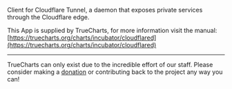 Client for Cloudflare Tunnel, a daemon that exposes private services through the Cloudflare edge.

This App is supplied by TrueCharts, for more information visit the manual: [https://truecharts.org/charts/incubator/cloudflared](https://truecharts.org/charts/incubator/cloudflared)

---

TrueCharts can only exist due to the incredible effort of our staff.
Please consider making a [donation](https://truecharts.org/sponsor) or contributing back to the project any way you can!
